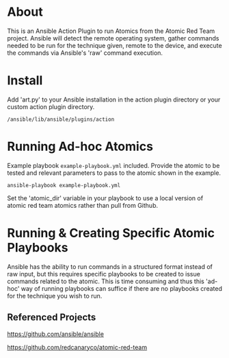 # About

This is an Ansible Action Plugin to run Atomics from the Atomic Red Team project. Ansible will detect the remote operating system, gather commands needed to be run for the technique given, remote to the device, and execute the commands via
Ansible's 'raw' command execution.

# Install

Add 'art.py' to your Ansible installation in the action plugin directory or your custom action plugin directory.

```
/ansible/lib/ansible/plugins/action
```

# Running Ad-hoc Atomics

Example playbook `example-playbook.yml` included. Provide the atomic to be tested and relevant parameters to pass to the atomic shown in the example.

```
ansible-playbook example-playbook.yml
```

Set the 'atomic_dir' variable in your playbook to use a local version of
atomic red team atomics rather than pull from Github.

# Running & Creating Specific Atomic Playbooks

Ansible has the ability to run commands in a structured format instead of raw input, but this requires specific playbooks to be created to issue commands related to the atomic.  This is time consuming and thus this 'ad-hoc' way of running playbooks can suffice if there are no playbooks created for the technique you wish to run.

## Referenced Projects

https://github.com/ansible/ansible

https://github.com/redcanaryco/atomic-red-team
